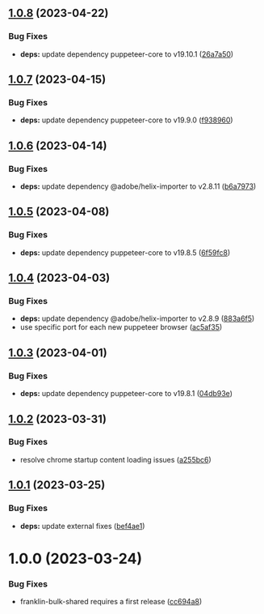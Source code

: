 ## [1.0.8](https://github.com/catalan-adobe/franklin-bulk-shared/compare/v1.0.7...v1.0.8) (2023-04-22)


### Bug Fixes

* **deps:** update dependency puppeteer-core to v19.10.1 ([26a7a50](https://github.com/catalan-adobe/franklin-bulk-shared/commit/26a7a50f4ef70319f0e291a834272a6cc6d02698))

## [1.0.7](https://github.com/catalan-adobe/franklin-bulk-shared/compare/v1.0.6...v1.0.7) (2023-04-15)


### Bug Fixes

* **deps:** update dependency puppeteer-core to v19.9.0 ([f938960](https://github.com/catalan-adobe/franklin-bulk-shared/commit/f938960c2f43bb3e5b8544eaa3c8d65d55076f67))

## [1.0.6](https://github.com/catalan-adobe/franklin-bulk-shared/compare/v1.0.5...v1.0.6) (2023-04-14)


### Bug Fixes

* **deps:** update dependency @adobe/helix-importer to v2.8.11 ([b6a7973](https://github.com/catalan-adobe/franklin-bulk-shared/commit/b6a797332373f20f1f2c1f4f52e03909e54c54ab))

## [1.0.5](https://github.com/catalan-adobe/franklin-bulk-shared/compare/v1.0.4...v1.0.5) (2023-04-08)


### Bug Fixes

* **deps:** update dependency puppeteer-core to v19.8.5 ([6f59fc8](https://github.com/catalan-adobe/franklin-bulk-shared/commit/6f59fc83697f60f2d203829a76e8dd9ff5af789c))

## [1.0.4](https://github.com/catalan-adobe/franklin-bulk-shared/compare/v1.0.3...v1.0.4) (2023-04-03)


### Bug Fixes

* **deps:** update dependency @adobe/helix-importer to v2.8.9 ([883a6f5](https://github.com/catalan-adobe/franklin-bulk-shared/commit/883a6f508f98c5147af0d731ba33223d936f7d98))
* use specific port for each new puppeteer browser ([ac5af35](https://github.com/catalan-adobe/franklin-bulk-shared/commit/ac5af35f7808918fdc4ca85c5978c7126733b562))

## [1.0.3](https://github.com/catalan-adobe/franklin-bulk-shared/compare/v1.0.2...v1.0.3) (2023-04-01)


### Bug Fixes

* **deps:** update dependency puppeteer-core to v19.8.1 ([04db93e](https://github.com/catalan-adobe/franklin-bulk-shared/commit/04db93ee53cc842a00c70ec2407adb08dcc678f5))

## [1.0.2](https://github.com/catalan-adobe/franklin-bulk-shared/compare/v1.0.1...v1.0.2) (2023-03-31)


### Bug Fixes

* resolve chrome startup content loading issues ([a255bc6](https://github.com/catalan-adobe/franklin-bulk-shared/commit/a255bc6f2a960dd1b4f7e9b255d13472046bcf8a))

## [1.0.1](https://github.com/catalan-adobe/franklin-bulk-shared/compare/v1.0.0...v1.0.1) (2023-03-25)


### Bug Fixes

* **deps:** update external fixes ([bef4ae1](https://github.com/catalan-adobe/franklin-bulk-shared/commit/bef4ae1a3f1d3990796b87bcd768c08818507d3e))

# 1.0.0 (2023-03-24)


### Bug Fixes

* franklin-bulk-shared requires a first release ([cc694a8](https://github.com/catalan-adobe/franklin-bulk-shared/commit/cc694a894a7495909a4601fe8b64a277e865882a))
